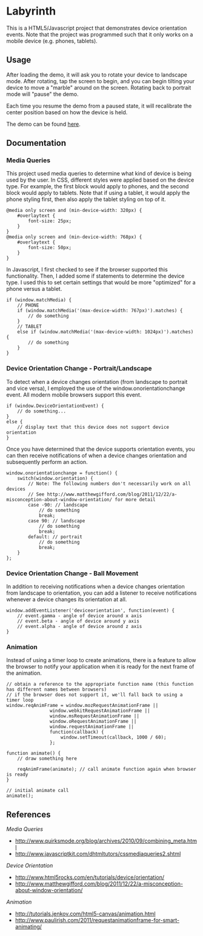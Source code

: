 Labyrinth
==============
This is a HTML5/Javascript project that demonstrates device orientation events. Note that the project was programmed such that it only works on a mobile device (e.g. phones, tablets). 

## Usage
After loading the demo, it will ask you to rotate your device to landscape mode. After rotating, tap the screen to begin, and you can begin tilting your device to move a "marble" around on the screen. Rotating back to portrait mode will "pause" the demo.

Each time you resume the demo from a paused state, it will recalibrate the center position based on how the device is held. 

The demo can be found [here](http://mycowsworld.com/code/Labyrinth-Demo/).

## Documentation
### Media Queries
This project used media queries to determine what kind of device is being used by the user. In CSS, different styles were applied based on the device type. For example, the first block would apply to phones, and the second block would apply to tablets. Note that if using a tablet, it would apply the phone styling first, then also apply the tablet styling on top of it. 
```
@media only screen and (min-device-width: 320px) {
	#overlaytext {
		font-size: 25px;
	}
}
@media only screen and (min-device-width: 768px) {
	#overlaytext {
		font-size: 50px;
	}
}
```

In Javascript, I first checked to see if the browser supported this functionality. Then, I added some if statements to determine the device type. I used this to set certain settings that would be more "optimized" for a phone versus a tablet. 
```
if (window.matchMedia) {
	// PHONE
	if (window.matchMedia('(max-device-width: 767px)').matches) {
		// do something
	}
	// TABLET
	else if (window.matchMedia('(max-device-width: 1024px)').matches) {
		// do something
	}
}
```

### Device Orientation Change - Portrait/Landscape
To detect when a device changes orientation (from landscape to portrait and vice versa), I employed the use of the window.onorientationchange event. All modern mobile browsers support this event. 
```
if (window.DeviceOrientationEvent) {
    // do something...
}
else {
    // display text that this device does not support device orientation
}
```
Once you have determined that the device supports orientation events, you can then receive notifications of when a device changes orientation and subsequently perform an action.
```
window.onorientationchange = function() { 
	switch(window.orientation) {  
	    // Note: The following numbers don't necessarily work on all devices
	    // See http://www.matthewgifford.com/blog/2011/12/22/a-misconception-about-window-orientation/ for more detail
  		case -90: // landscape
  		    // do something
  			break;
 		case 90: // landscape
 		    // do something
    		break; 
  		default: // portrait
  		    // do something
    		break; 
	}
};
```

### Device Orientation Change - Ball Movement
In addition to receiving notifications when a device changes orientation from landscape to orientation, you can add a listener to receive notifications whenever a device changes its orientation at all. 
```
window.addEventListener('deviceorientation', function(event) {
    // event.gamma - angle of device around x axis
    // event.beta - angle of device around y axis
    // event.alpha - angle of device around z axis
}
```

### Animation
Instead of using a timer loop to create animations, there is a feature to allow the browser to notify your application when it is ready for the next frame of the animation. 
```
// obtain a reference to the appropriate function name (this function has different names between browsers)
// if the browser does not support it, we'll fall back to using a timer loop
window.reqAnimFrame = window.mozRequestAnimationFrame ||
                window.webkitRequestAnimationFrame ||
                window.msRequestAnimationFrame ||
                window.oRequestAnimationFrame ||
                window.requestAnimationFrame || 
                function(callback) {
          			window.setTimeout(callback, 1000 / 60);
        		};
        		
function animate() {
    // draw something here
    
    reqAnimFrame(animate); // call animate function again when browser is ready
}

// initial animate call
animate();
```


## References
<i>Media Queries</i>
- http://www.quirksmode.org/blog/archives/2010/09/combining_meta.html
- http://www.javascriptkit.com/dhtmltutors/cssmediaqueries2.shtml

<i>Device Orientation</i>
- http://www.html5rocks.com/en/tutorials/device/orientation/
- http://www.matthewgifford.com/blog/2011/12/22/a-misconception-about-window-orientation/

<i>Animation</i>
- http://tutorials.jenkov.com/html5-canvas/animation.html
- http://www.paulirish.com/2011/requestanimationframe-for-smart-animating/
